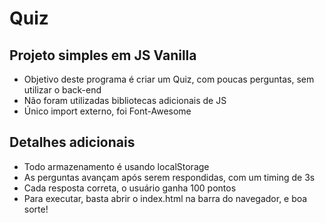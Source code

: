 # Quiz

## Projeto simples em JS Vanilla
- Objetivo deste programa é criar um Quiz, com poucas perguntas, sem utilizar o back-end
- Não foram utilizadas bibliotecas adicionais de JS
- Único import externo, foi Font-Awesome

## Detalhes adicionais
- Todo armazenamento é usando localStorage
- As perguntas avançam após serem respondidas, com um timing de 3s
- Cada resposta correta, o usuário ganha 100 pontos
- Para executar, basta abrir o index.html na barra do navegador, e boa sorte!

